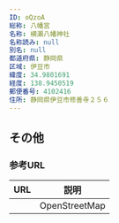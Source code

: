```yaml
---
ID: oQzoA
総称: 八幡宮
名称: 横瀬八幡神社
名称読み: null
別名: null
都道府県: 静岡県
区域: 伊豆市
緯度: 34.9801691
経度: 138.9450519
郵便番号: 4102416
住所: 静岡県伊豆市修善寺２５６
---
```


## その他

### 参考URL

| URL | 説明          |
| --- | ------------- |
|     | OpenStreetMap |
